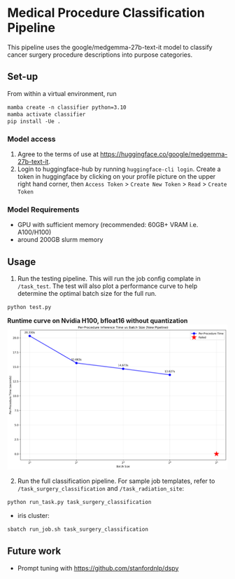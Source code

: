 # Medical Procedure Classification Pipeline
This pipeline uses the google/medgemma-27b-text-it model to classify cancer surgery procedure descriptions into purpose categories.

## Set-up
From within a virtual environment, run
```
mamba create -n classifier python=3.10
mamba activate classifier
pip install -Ue .
```

###  Model access
1. Agree to the terms of use at https://huggingface.co/google/medgemma-27b-text-it. 
2. Login to huggingface-hub by running `huggingface-cli login`. Create a token in huggingface by clicking on your profile picture on the upper right hand corner, then `Access Token` > `Create New Token` > `Read` > `Create Token`

###  Model Requirements
- GPU with sufficient memory (recommended: 60GB+ VRAM i.e. A100/H100)
- around 200GB slurm memory

## Usage
1. Run the testing pipeline. This will run the job config complate in `/task_test`. The test will also plot a performance curve to help determine the optimal batch size for the full run. 
```bash
python test.py
```
**Runtime curve on Nvidia H100, bfloat16 without quantization**
![](task_test/out/batch_size_optim.png)

2. Run the full classification pipeline. For sample job templates, refer to `/task_surgery_classification` and `/task_radiation_site`:
```bash
python run_task.py task_surgery_classification
```
* iris cluster:
```bash
sbatch run_job.sh task_surgery_classification
```


## Future work
- Prompt tuning with https://github.com/stanfordnlp/dspy
